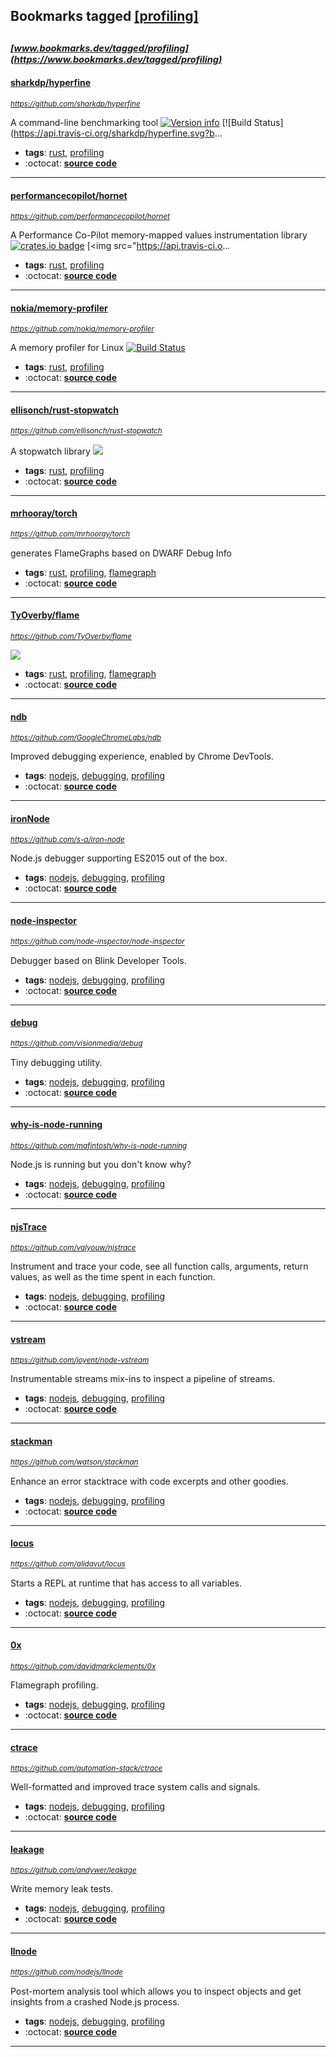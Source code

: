 ## Bookmarks tagged [[profiling]](https://www.bookmarks.dev?q=[profiling])

_<sup><sup>[www.bookmarks.dev/tagged/profiling](https://www.bookmarks.dev/tagged/profiling)</sup></sup>_
---
#### [sharkdp/hyperfine](https://github.com/sharkdp/hyperfine)
_<sup>https://github.com/sharkdp/hyperfine</sup>_

A command-line benchmarking tool [![Version info](https://img.shields.io/crates/v/hyperfine.svg)](https://crates.io/crates/hyperfine) [![Build Status](https://api.travis-ci.org/sharkdp/hyperfine.svg?b...
* **tags**: [rust](../tagged/rust.md), [profiling](../tagged/profiling.md)
* :octocat: **[source code](https://github.com/sharkdp/hyperfine)**
---
#### [performancecopilot/hornet](https://github.com/performancecopilot/hornet)
_<sup>https://github.com/performancecopilot/hornet</sup>_

A Performance Co-Pilot memory-mapped values instrumentation library [![crates.io badge](https://img.shields.io/crates/v/hornet.svg)](https://crates.io/crates/hornet) [<img src="https://api.travis-ci.o...
* **tags**: [rust](../tagged/rust.md), [profiling](../tagged/profiling.md)
* :octocat: **[source code](https://github.com/performancecopilot/hornet)**
---
#### [nokia/memory-profiler](https://github.com/nokia/memory-profiler)
_<sup>https://github.com/nokia/memory-profiler</sup>_

A memory profiler for Linux [![Build Status](https://api.travis-ci.org/nokia/memory-profiler.svg?branch=master)](https://travis-ci.org/nokia/memory-profiler)
* **tags**: [rust](../tagged/rust.md), [profiling](../tagged/profiling.md)
* :octocat: **[source code](https://github.com/nokia/memory-profiler)**
---
#### [ellisonch/rust-stopwatch](https://github.com/ellisonch/rust-stopwatch)
_<sup>https://github.com/ellisonch/rust-stopwatch</sup>_

A stopwatch library [<img src="https://api.travis-ci.org/ellisonch/rust-stopwatch.svg?branch=master">](https://travis-ci.org/ellisonch/rust-stopwatch)
* **tags**: [rust](../tagged/rust.md), [profiling](../tagged/profiling.md)
* :octocat: **[source code](https://github.com/ellisonch/rust-stopwatch)**
---
#### [mrhooray/torch](https://github.com/mrhooray/torch)
_<sup>https://github.com/mrhooray/torch</sup>_

generates FlameGraphs based on DWARF Debug Info
* **tags**: [rust](../tagged/rust.md), [profiling](../tagged/profiling.md), [flamegraph](../tagged/flamegraph.md)
* :octocat: **[source code](https://github.com/mrhooray/torch)**
---
#### [TyOverby/flame](https://github.com/TyOverby/flame)
_<sup>https://github.com/TyOverby/flame</sup>_

[<img src="https://api.travis-ci.org/TyOverby/flame.svg?branch=master">](https://travis-ci.org/TyOverby/flame)
* **tags**: [rust](../tagged/rust.md), [profiling](../tagged/profiling.md), [flamegraph](../tagged/flamegraph.md)
* :octocat: **[source code](https://github.com/TyOverby/flame)**
---
#### [ndb](https://github.com/GoogleChromeLabs/ndb)
_<sup>https://github.com/GoogleChromeLabs/ndb</sup>_

Improved debugging experience, enabled by Chrome DevTools.
* **tags**: [nodejs](../tagged/nodejs.md), [debugging](../tagged/debugging.md), [profiling](../tagged/profiling.md)
* :octocat: **[source code](https://github.com/GoogleChromeLabs/ndb)**
---
#### [ironNode](https://github.com/s-a/iron-node)
_<sup>https://github.com/s-a/iron-node</sup>_

Node.js debugger supporting ES2015 out of the box.
* **tags**: [nodejs](../tagged/nodejs.md), [debugging](../tagged/debugging.md), [profiling](../tagged/profiling.md)
* :octocat: **[source code](https://github.com/s-a/iron-node)**
---
#### [node-inspector](https://github.com/node-inspector/node-inspector)
_<sup>https://github.com/node-inspector/node-inspector</sup>_

Debugger based on Blink Developer Tools.
* **tags**: [nodejs](../tagged/nodejs.md), [debugging](../tagged/debugging.md), [profiling](../tagged/profiling.md)
* :octocat: **[source code](https://github.com/node-inspector/node-inspector)**
---
#### [debug](https://github.com/visionmedia/debug)
_<sup>https://github.com/visionmedia/debug</sup>_

Tiny debugging utility.
* **tags**: [nodejs](../tagged/nodejs.md), [debugging](../tagged/debugging.md), [profiling](../tagged/profiling.md)
* :octocat: **[source code](https://github.com/visionmedia/debug)**
---
#### [why-is-node-running](https://github.com/mafintosh/why-is-node-running)
_<sup>https://github.com/mafintosh/why-is-node-running</sup>_

Node.js is running but you don't know why?
* **tags**: [nodejs](../tagged/nodejs.md), [debugging](../tagged/debugging.md), [profiling](../tagged/profiling.md)
* :octocat: **[source code](https://github.com/mafintosh/why-is-node-running)**
---
#### [njsTrace](https://github.com/valyouw/njstrace)
_<sup>https://github.com/valyouw/njstrace</sup>_

Instrument and trace your code, see all function calls, arguments, return values, as well as the time spent in each function.
* **tags**: [nodejs](../tagged/nodejs.md), [debugging](../tagged/debugging.md), [profiling](../tagged/profiling.md)
* :octocat: **[source code](https://github.com/valyouw/njstrace)**
---
#### [vstream](https://github.com/joyent/node-vstream)
_<sup>https://github.com/joyent/node-vstream</sup>_

Instrumentable streams mix-ins to inspect a pipeline of streams.
* **tags**: [nodejs](../tagged/nodejs.md), [debugging](../tagged/debugging.md), [profiling](../tagged/profiling.md)
* :octocat: **[source code](https://github.com/joyent/node-vstream)**
---
#### [stackman](https://github.com/watson/stackman)
_<sup>https://github.com/watson/stackman</sup>_

Enhance an error stacktrace with code excerpts and other goodies.
* **tags**: [nodejs](../tagged/nodejs.md), [debugging](../tagged/debugging.md), [profiling](../tagged/profiling.md)
* :octocat: **[source code](https://github.com/watson/stackman)**
---
#### [locus](https://github.com/alidavut/locus)
_<sup>https://github.com/alidavut/locus</sup>_

Starts a REPL at runtime that has access to all variables.
* **tags**: [nodejs](../tagged/nodejs.md), [debugging](../tagged/debugging.md), [profiling](../tagged/profiling.md)
* :octocat: **[source code](https://github.com/alidavut/locus)**
---
#### [0x](https://github.com/davidmarkclements/0x)
_<sup>https://github.com/davidmarkclements/0x</sup>_

Flamegraph profiling.
* **tags**: [nodejs](../tagged/nodejs.md), [debugging](../tagged/debugging.md), [profiling](../tagged/profiling.md)
* :octocat: **[source code](https://github.com/davidmarkclements/0x)**
---
#### [ctrace](https://github.com/automation-stack/ctrace)
_<sup>https://github.com/automation-stack/ctrace</sup>_

Well-formatted and improved trace system calls and signals.
* **tags**: [nodejs](../tagged/nodejs.md), [debugging](../tagged/debugging.md), [profiling](../tagged/profiling.md)
* :octocat: **[source code](https://github.com/automation-stack/ctrace)**
---
#### [leakage](https://github.com/andywer/leakage)
_<sup>https://github.com/andywer/leakage</sup>_

Write memory leak tests.
* **tags**: [nodejs](../tagged/nodejs.md), [debugging](../tagged/debugging.md), [profiling](../tagged/profiling.md)
* :octocat: **[source code](https://github.com/andywer/leakage)**
---
#### [llnode](https://github.com/nodejs/llnode)
_<sup>https://github.com/nodejs/llnode</sup>_

Post-mortem analysis tool which allows you to inspect objects and get insights from a crashed Node.js process.
* **tags**: [nodejs](../tagged/nodejs.md), [debugging](../tagged/debugging.md), [profiling](../tagged/profiling.md)
* :octocat: **[source code](https://github.com/nodejs/llnode)**
---
